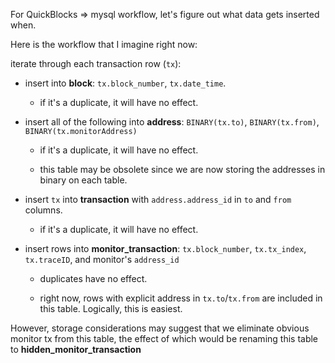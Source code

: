 For QuickBlocks => mysql workflow, let's figure out what data gets inserted when.

Here is the workflow that I imagine right now:

iterate through each transaction row (`tx`):

- insert into **block**: `tx.block_number`, `tx.date_time`.

  - if it's a duplicate, it will have no effect.

- insert all of the following into **address**: `BINARY(tx.to)`, `BINARY(tx.from)`, `BINARY(tx.monitorAddress)`

  - if it's a duplicate, it will have no effect.

  - this table may be obsolete since we are now storing the addresses in binary on each table.

- insert `tx` into **transaction** with `address.address_id` in `to` and `from` columns.

  - if it's a duplicate, it will have no effect.

- insert rows into **monitor_transaction**: `tx.block_number`, `tx.tx_index`, `tx.traceID`, and monitor's `address_id`

  - duplicates have no effect.

  - right now, rows with explicit address in `tx.to`/`tx.from` are included in this table. Logically, this is easiest.

However, storage considerations may suggest that we eliminate obvious monitor tx from this table, the effect of which would be renaming this table to **hidden_monitor_transaction**
